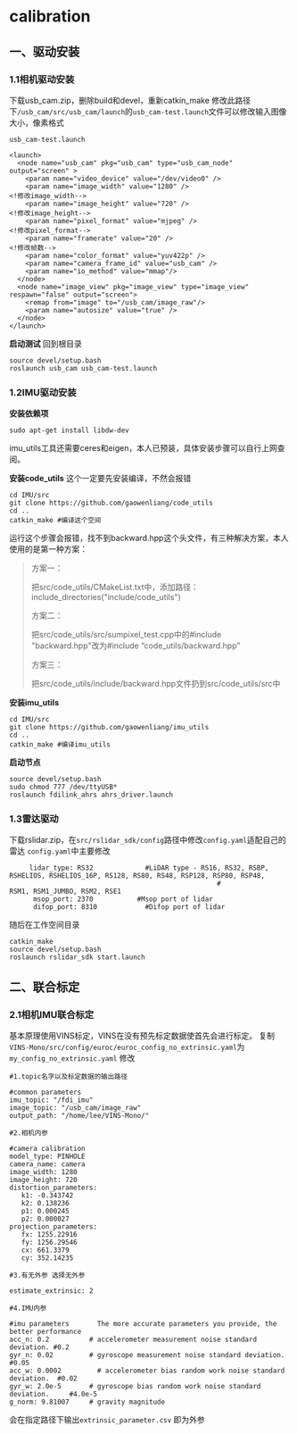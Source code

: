# calibration
## 一、驱动安装
### 1.1相机驱动安装
下载usb_cam.zip，删除build和devel，重新catkin_make
修改此路径下`/usb_cam/src/usb_cam/launch`的`usb_cam-test.launch`文件可以修改输入图像大小，像素格式

`usb_cam-test.launch`

```
<launch>
  <node name="usb_cam" pkg="usb_cam" type="usb_cam_node" output="screen" >
    <param name="video_device" value="/dev/video0" />
    <param name="image_width" value="1280" />                                                  <!修改image_width-->
    <param name="image_height" value="720" />                                                   <!修改image_height-->
    <param name="pixel_format" value="mjpeg" />                                               <!修改pixel_format-->
    <param name="framerate" value="20" />                                                              <!修改帧数-->
    <param name="color_format" value="yuv422p" />
    <param name="camera_frame_id" value="usb_cam" />
    <param name="io_method" value="mmap"/>
  </node>
  <node name="image_view" pkg="image_view" type="image_view" respawn="false" output="screen">
    <remap from="image" to="/usb_cam/image_raw"/>
    <param name="autosize" value="true" />
  </node>
</launch>
```
**启动测试**
回到根目录
```
source devel/setup.bash 
roslaunch usb_cam usb_cam-test.launch
```
### 1.2IMU驱动安装

**安装依赖项**
```
sudo apt-get install libdw-dev

```
imu_utils工具还需要ceres和eigen，本人已预装，具体安装步骤可以自行上网查阅。

**安装code_utils**
这个一定要先安装编译，不然会报错
```
cd IMU/src
git clone https://github.com/gaowenliang/code_utils 
cd ..
catkin_make #编译这个空间
```
运行这个步骤会报错，找不到backward.hpp这个头文件，有三种解决方案，本人使用的是第一种方案：

>方案一：
>
>把src/code_utils/CMakeList.txt中，添加路径：include_directories("include/code_utils")
>
>方案二：
>
>把src/code_utils/src/sumpixel_test.cpp中的#include "backward.hpp"改为#include “code_utils/backward.hpp”
>
>方案三：
>
>把src/code_utils/include/backward.hpp文件扔到src/code_utils/src中
>


**安装imu_utils**
```
cd IMU/src
git clone https://github.com/gaowenliang/imu_utils
cd ..
catkin_make #编译imu_utils
```
**启动节点**
```
source devel/setup.bash
sudo chmod 777 /dev/ttyUSB*
roslaunch fdilink_ahrs ahrs_driver.launch 
```
### 1.3雷达驱动
下载rslidar.zip，在`src/rslidar_sdk/config`路径中修改`config.yaml`适配自己的雷达
`config.yaml`中主要修改
```  
     lidar_type: RS32             #LiDAR type - RS16, RS32, RSBP, RSHELIOS, RSHELIOS_16P, RS128, RS80, RS48, RSP128, RSP80, RSP48, 
                                                    #                          RSM1, RSM1_JUMBO, RSM2, RSE1
      msop_port: 2370           #Msop port of lidar
      difop_port: 8310            #Difop port of lidar
```
随后在工作空间目录
```
catkin_make
source devel/setup.bash
roslaunch rslidar_sdk start.launch
```
## 二、联合标定
### 2.1相机IMU联合标定
基本原理使用VINS标定，VINS在没有预先标定数据使首先会进行标定。
复制`VINS-Mono/src/config/euroc/euroc_config_no_extrinsic.yaml`为`my_config_no_extrinsic.yaml`
修改
```
#1.topic名字以及标定数据的输出路径

#common parameters
imu_topic: "/fdi_imu"
image_topic: "/usb_cam/image_raw"
output_path: "/home/lee/VINS-Mono/"

#2.相机内参

#camera calibration
model_type: PINHOLE
camera_name: camera
image_width: 1280
image_height: 720
distortion_parameters:
   k1: -0.343742
   k2: 0.138236
   p1: 0.000245
   p2: 0.000027
projection_parameters:
   fx: 1255.22916
   fy: 1256.29546
   cx: 661.3379
   cy: 352.14235

#3.有无外参 选择无外参

estimate_extrinsic: 2

#4.IMU内参

#imu parameters       The more accurate parameters you provide, the better performance
acc_n: 0.2          # accelerometer measurement noise standard deviation. #0.2
gyr_n: 0.02         # gyroscope measurement noise standard deviation.     #0.05
acc_w: 0.0002         # accelerometer bias random work noise standard deviation.  #0.02
gyr_w: 2.0e-5       # gyroscope bias random work noise standard deviation.     #4.0e-5
g_norm: 9.81007     # gravity magnitude

```
会在指定路径下输出`extrinsic_parameter.csv` 即为外参
